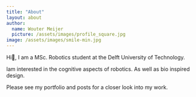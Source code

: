 ```yaml
---
title: "About"
layout: about
author:
  name: Wouter Meijer
  picture: /assets/images/profile_square.jpg
image: /assets/images/smile-min.jpg
---
```



Hi👋, I am a MSc. Robotics student at the Delft University of Technology.

Iam interested in the cognitive aspects of robotics. As well as bio inspired design.


Please see my portfolio and posts for a closer look into my work. 